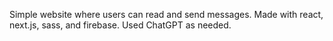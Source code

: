 Simple website where users can read and send messages. Made with react, next.js, sass, and firebase. Used ChatGPT as needed.
